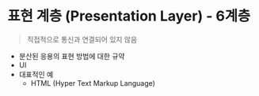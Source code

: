 # 표현 계층 (Presentation Layer) - 6계층

> 직접적으로 통신과 연결되어 있지 않음

- 분산된 응용의 표현 방법에 대한 규약
- UI
- 대표적인 예
	- HTML (Hyper Text Markup Language)